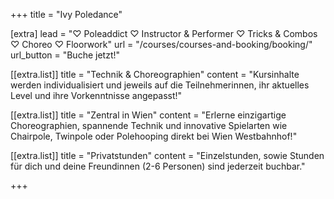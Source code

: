 +++
title = "Ivy Poledance"

[extra]
lead = "♡ Poleaddict ♡ Instructor & Performer ♡ Tricks & Combos ♡ Choreo ♡ Floorwork"
url = "/courses/courses-and-booking/booking/"
url_button = "Buche jetzt!"

[[extra.list]]
title = "Technik & Choreographien"
content = "Kursinhalte werden individualisiert und jeweils auf die Teilnehmerinnen, ihr aktuelles Level und ihre Vorkenntnisse angepasst!"

[[extra.list]]
title = "Zentral in Wien"
content = "Erlerne einzigartige Choreographien, spannende Technik und innovative Spielarten wie Chairpole, Twinpole oder Polehooping direkt bei Wien Westbahnhof!"

[[extra.list]]
title = "Privatstunden"
content = "Einzelstunden, sowie Stunden für dich und deine Freundinnen (2-6 Personen) sind jederzeit buchbar."

+++
